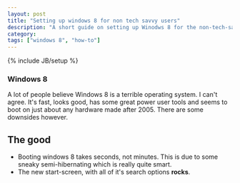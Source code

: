 ```yaml
---
layout: post
title: "Setting up windows 8 for non tech savvy users"
description: "A short guide on setting up Winodws 8 for the non-tech-savvy users"
category:
tags: ["windows 8", "how-to"]
---
```

{% include JB/setup %}

### Windows 8
A lot of people believe Windows 8 is a terrible operating system. I can't agree. It's fast, looks good, has some great power user tools and seems to boot on just about any hardware made after 2005.
There are some downsides however.

## The good
- Booting windows 8 takes seconds, not minutes. This is due to some sneaky semi-hibernating which is really quite smart.
- The new start-screen, with all of it's search options __rocks__.

